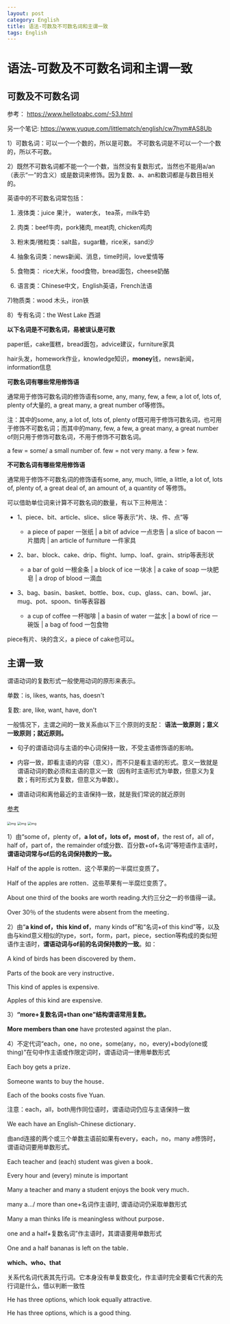 ```yaml
---
layout: post
category: English
title: 语法-可数及不可数名词和主谓一致
tags: English
---
```


# 语法-可数及不可数名词和主谓一致

## 可数及不可数名词

参考： https://www.hellotoabc.com/-53.html

另一个笔记: https://www.yuque.com/littlematch/english/cw7hym#AS8Ub

1）可数名词：可以一个一个数的，所以是可数。 不可数名词是不可以一个一个数的，所以不可数。

2）既然不可数名词都不能一个一个数，当然没有复数形式，当然也不能用a/an（表示“一”的含义）或是数词来修饰。因为复数、a、an和数词都是与数目相关的。

英语中的不可数名词常包括：

1) 液体类：juice 果汁， water水， tea茶，milk牛奶

2) 肉类：beef牛肉，pork猪肉, meat肉, chicken鸡肉

3) 粉末类/微粒类：salt盐，sugar糖，rice米，sand沙

4) 抽象名词类：news新闻、消息，time时间，love爱情等

5) 食物类： rice大米，food食物，bread面包，cheese奶酪

6) 语言类：Chinese中文，English英语，French法语

7)物质类：wood 木头，iron铁

8）专有名词：the West Lake 西湖

**以下名词是不可数名词，易被误认是可数**

paper纸，cake蛋糕，bread面包，advice建议，furniture家具

hair头发，homework作业，knowledge知识，**money**钱，news新闻，information信息

**可数名词有哪些常用修饰语**

通常用于修饰可数名词的修饰语有some, any, many, few, a few, a lot of, lots of, plenty of大量的, a great many, a great number of等修饰。

注：其中的some, any, a lot of, lots of, plenty of既可用于修饰可数名词，也可用于修饰不可数名词；而其中的many, few, a few, a great many, a great number of则只用于修饰可数名词，不用于修饰不可数名词。

a few = some/ a small number of. few = not very many. a few > few.

 

**不可数名词有哪些常用修饰语**

通常用于修饰不可数名词的修饰语有some, any, much, little, a little, a lot of, lots of, plenty of, a great deal of, an amount of, a quantity of 等修饰。

可以借助单位词来计算不可数名词的数量，有以下三种用法：

- 1、piece、bit、article、slice、slice 等表示“片、块、件、点”等

  - a piece of paper 一张纸 | a bit of advice 一点忠告 | a slice of bacon 一片腊肉 | an article of furniture 一件家具

- 2、bar、block、cake、drip、flight、lump、loaf、grain、strip等表形状

  - a bar of gold 一根金条 | a block of ice 一块冰 | a cake of soap 一块肥皂 | a drop of blood 一滴血

- 3、bag、basin、basket、bottle、box、cup、glass、can、bowl、jar、mug、pot、spoon、tin等表容器

  - a cup of coffee 一杯咖啡 | a basin of water 一盆水 | a bowl of rice 一碗饭 | a bag of food 一包食物

piece有片、块的含义，a piece of cake也可以。

## 主谓一致

谓语动词的复数形式一般使用动词的原形来表示。

单数：is, likes, wants, has, doesn't

复数: are, like, want, have, don't





一般情况下，主谓之间的一致关系由以下三个原则的支配： **语法一致原则；意义一致原则；就近原则。**

- 句子的谓语动词与主语的中心词保持一致，不受主语修饰语的影响。

- 内容一致，即看主语的内容（意义），而不只是看主语的形式。意义一致就是谓语动词的数必须和主语的意义一致（因有时主语形式为单数，但意义为复数；有时形式为复数，但意义为单数）。

- 谓语动词和离他最近的主语保持一致，就是我们常说的就近原则

[参考](https://zhuanlan.zhihu.com/p/86307456)

<img src="https://cdn.jsdelivr.net/gh/mafulong/mdPic@vv8/v8/202311091508705.webp" alt="img" style="zoom:50%;" />

<img src="https://pic2.zhimg.com/80/v2-a37d93e41ad97b9a98c95a6958897151_1440w.webp" alt="img" style="zoom:50%;" />

<img src="https://pic1.zhimg.com/80/v2-190326b21a9d8a24f542e75c56779924_1440w.webp" alt="img" style="zoom:50%;" />

1）由“some of，plenty of，**a lot of，lots of，most of**，the rest of，all of，half of，part of，the remainder of或分数、百分数+of+名词”等短语作主语时，**谓语动词常与of后的名词保持数的一致。**

Half of the apple is rotten．这个苹果的一半腐烂变质了。

Half of the apples are rotten．这些苹果有一半腐烂变质了。

About one third of the books are worth reading.大约三分之一的书值得一读。

Over 30％ of the students were absent from the meeting．

2）由“**a kind of，this kind of**，many kinds of”和“名词+of this kind”等，以及由与kind意义相似的type，sort，form，part，piece，section等构成的类似短语作主语时，**谓语动词与of前的名词保持数的一致**。如：

A kind of birds has been discovered by them．

Parts of the book are very instructive．

This kind of apples is expensive.

Apples of this kind are expensive.

3）**“more+复数名词+than one”结构谓语常用复数。**

**More members than one** have protested against the plan．

4）不定代词“each，one，no one，some(any，no，every)+body(one或thing)”在句中作主语或作限定词时，谓语动词一律用单数形式

Each boy gets a prize．

Someone wants to buy the house．

Each of the books costs five Yuan.

注意：each，all，both用作同位语时，谓语动词仍应与主语保持一致

We each have an English-Chinese dictionary．



由and连接的两个或三个单数主语前如果有every，each，no，many a修饰时，谓语动词要用单数形式。

Each teacher and (each) student was given a book．

Every hour and (every) minute is important

Many a teacher and many a student enjoys the book very much．

many a.../ more than one+名词作主语时, 谓语动词仍采取单数形式

Many a man thinks life is meaningless without purpose．

one and a half+复数名词”作主语时，其谓语要用单数形式

One and a half bananas is left on the table．



**which、who、that**

关系代名词代表其先行词。它本身没有单复数变化，作主语时完全要看它代表的先行词是什么，借以判断一致性

He has three options, which look equally attractive.

He has three options, which is a good thing.



